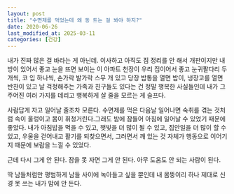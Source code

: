```yaml
---
layout: post
title: "수면제를 먹었는데 왜 동 트는 걸 봐야 하지?"
date: 2020-06-26
last_modified_at: 2025-03-11
categories: [건강]
---
```


내가 진짜 많은 걸 바라는 게 아닌데. 이사하고 아직도 짐 정리를 안 해서 개판이지만 내 방이 있어서 좋고 눈을 뜨면 보이는 이 아파트 천장이 우리 집이어서 좋고 눈귀팔다리 두개씩, 코 입 하나씩, 손가락 발가락 스무 개 있고 당장 밥통을 열면 밥이, 냉장고를 열면 반찬이 있고 날 걱정해주는 가족과 친구들도 있다는 건 정말 행복한 사실들인데 내가 그 주어진 여러 가지를 데리고 행복하게 살 줄을 모르는 게 슬프다.

사람답게 자고 일어날 줄조차 모른다. 수면제를 먹은 다음날 일어나면 숙취를 겪는 것처럼 속이 울렁이고 몸이 휘청거린다.그래도 밤에 잠들어 아침에 일어날 수 있었기 때문에 좋았다. 내가 아침밥을 먹을 수 있고, 햇빛을 더 많이 될 수 있고, 집안일을 더 많이 할 수 있고, 우울을 걷어내고 활기를 되찾으면서, 그러면서 깨 있는 것 자체가 행동으로 이어기지 때문에 보람을 느낄 수 있었다.

근데 다시 그게 안 된다. 잠을 못 자면 그게 안 된다. 아무 도움도 안 되는 사람이 된다.

딱 남들처럼만 평범하게 남들 사이에 녹아들고 싶을 뿐인데 내 몸뚱이리 하나 제대로 신경 못 쓰는 내가 맘에 안 든다.
